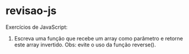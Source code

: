 # revisao-js
Exercícios de JavaScript:

1) Escreva uma função que recebe um array como parâmetro e retorne este array invertido. Obs: evite o uso da função reverse().

